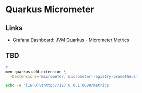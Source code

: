 # Quarkus Micrometer

<!--
https://www.steadforce.com/blog/quarkus-microprofile-and-the-wonderful-world-of-metrics
-->

## Links

- [Grafana Dashboard: JVM Quarkus - Micrometer Metrics](https://grafana.com/grafana/dashboards/14370)

## TBD

```sh
#
mvn quarkus:add-extension \
  -Dextensions='micrometer, micrometer-registry-prometheus'
```

```sh
echo -e '[INFO]\thttp://127.0.0.1:8080/metrics'
```
